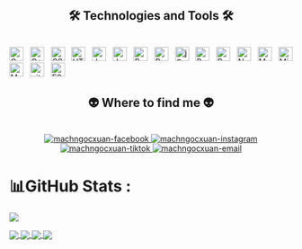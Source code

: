 
<h2 align="center">🛠 Technologies and Tools 🛠</h2>
<br>
<!-- https://simpleicons.org/ -->
<span><img src="https://img.shields.io/badge/c-%2300599C.svg?style=for-the-badge&logo=c&logoColor=white" alt="C logo" title="C" height="25" /></span>
&nbsp;
<span><img src="https://img.shields.io/badge/c++-%2300599C.svg?style=for-the-badge&logo=c%2B%2B&logoColor=white" alt="C++ logo" title="C++" height="25" /></span>
&nbsp;
<span><img src="https://img.shields.io/badge/css3-%231572B6.svg?style=for-the-badge&logo=css3&logoColor=white" alt="CSS3 logo" title="CSS3" height="25" /></span>
&nbsp;
<span><img src="https://img.shields.io/badge/html5-%23E34F26.svg?style=for-the-badge&logo=html5&logoColor=white" alt="HTML5 logo" title="HTML5" height="25" /></span>
&nbsp;
<span><img src="https://img.shields.io/badge/java-%23ED8B00.svg?style=for-the-badge&logo=java&logoColor=white" alt="Java logo" title="Java" height="25" /></span>
&nbsp;
<span><img src="https://img.shields.io/badge/javascript-%23323330.svg?style=for-the-badge&logo=javascript&logoColor=%23F7DF1E" alt="JavaScript logo" title="JavaScript" height="25" /></span>
&nbsp;
<span><img src="https://img.shields.io/badge/python-3670A0?style=for-the-badge&logo=python&logoColor=ffdd54" alt="Python logo" title="Python" height="25" /></span>
&nbsp;
<span><img src="https://img.shields.io/badge/bootstrap-%23563D7C.svg?style=for-the-badge&logo=bootstrap&logoColor=white" alt="Bootstrap logo" title="Bootstrap" height="25" /></span>
&nbsp;
<span><img src="https://img.shields.io/badge/jquery-%230769AD.svg?style=for-the-badge&logo=jquery&logoColor=white" alt="jQuery logo" title="jQuery" height="25" /></span>
&nbsp;
<span><img src="https://img.shields.io/badge/react-%2320232a.svg?style=for-the-badge&logo=react&logoColor=%2361DAFB" alt="React logo" title="React" height="25" /></span>
&nbsp;
<span><img src="https://img.shields.io/badge/react-%2320232a.svg?style=for-the-badge&logo=react&logoColor=%2361DAFB" alt="React logo" title="React" height="25" /></span>
&nbsp;
<span><img src="https://img.shields.io/badge/node.js-6DA55F?style=for-the-badge&logo=node.js&logoColor=white" alt="NodeJS logo" title="NodeJS" height="25" /></span>
&nbsp;
<span><img src="https://img.shields.io/badge/MongoDB-%234ea94b.svg?style=for-the-badge&logo=mongodb&logoColor=white" alt="MongoDB logo" title="MongoDB" height="25" /></span>
&nbsp;
<span><img src="https://img.shields.io/badge/Microsoft%20SQL%20Sever-CC2927?style=for-the-badge&logo=microsoft%20sql%20server&logoColor=white" alt="MicrosoftSQLServer logo" title="MicrosoftSQLServer" height="25" /></span>
<span><img src="https://img.shields.io/badge/mysql-%2300f.svg?style=for-the-badge&logo=mysql&logoColor=white" alt="MySQL logo" title="MySQL" height="25" /></span>
&nbsp;
<span><img src="https://img.shields.io/badge/git-282C34?logo=git&logoColor=F05032" alt="git logo" title="git" height="25" /></span>
&nbsp;
<span><img src="https://img.shields.io/badge/ESLint-282C34?logo=eslint&logoColor=4B32C3" alt="ESLint logo" title="ESLint" height="25" /></span>
&nbsp;

<br>

<h2 align="center">👽 Where to find me 👽</h2>
<br>
<!-- https://icons8.com -->
<div align="center">
  <a href="https://www.facebook.com/xuan.mach.04" target="blank">
    <img src="https://img.icons8.com/bubbles/100/000000/facebook-new.png" alt="machngocxuan-facebook" />
  </a>
  <a href="https://instagram.com/https://www.instagram.com/xuanmachngoc" target="blank">
    <img src="https://img.icons8.com/bubbles/100/000000/instagram.png" alt="machngocxuan-instagram" />
  </a>
  <a href="https://tiktok.com/@https://www.tiktok.com/@mnx190904" target="top">
    <img src="https://icons8.com/icon/cH72GwaE0Msa/tiktok.png" alt="machngocxuan-tiktok" />
  </a>
  <a href="mailto:machngocxuan2004@gmail.com" target="top">
    <img src="https://img.icons8.com/bubbles/100/000000/apple-mail.png" alt="machngocxuan-email" />
  </a>
</div>

# 📊GitHub Stats :
![](https://github-readme-stats-git-masterrstaa-rickstaa.vercel.app/api?username=MACHNGOCXUAN&show_icons=true&theme=tokyonight&hide=contribs,prs,issues)

<a href="https://github.com/MACHNGOCXUAN/Frontend-MERN/">
  <!-- Change the `github-readme-stats.anuraghazra1.vercel.app` to `github-readme-stats.vercel.app`  -->
  <img align="center" src="https://github-readme-stats.anuraghazra1.vercel.app/api/pin/?username=MACHNGOCXUAN&repo=Frontend-MERN&theme=blue" />
</a> 
<a href="https://github.com/MACHNGOCXUAN/HTML_CSS_JS/">
  <!-- Change the `github-readme-stats.anuraghazra1.vercel.app` to `github-readme-stats.vercel.app`  -->
  <img align="center" src="https://github-readme-stats.anuraghazra1.vercel.app/api/pin/?username=MACHNGOCXUAN&repo=HTML_CSS_JS&theme=radical" />
</a> 
<a href="https://github.com/MACHNGOCXUAN/Project-tiktok/">
  <!-- Change the `github-readme-stats.anuraghazra1.vercel.app` to `github-readme-stats.vercel.app`  -->
  <img align="center" src="https://github-readme-stats.anuraghazra1.vercel.app/api/pin/?username=MACHNGOCXUAN&repo=Project-tiktok&theme=gruvbox" />
</a> 
<a href="https://github.com/MACHNGOCXUAN/HTML_CSS-JS/">
  <!-- Change the `github-readme-stats.anuraghazra1.vercel.app` to `github-readme-stats.vercel.app`  -->
  <img align="center" src="https://github-readme-stats.anuraghazra1.vercel.app/api/pin/?username=MACHNGOCXUAN&repo=BackEnd-NodeJs&theme=dark" />
</a> 
